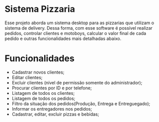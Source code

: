 # Sistema Pizzaria

Esse projeto aborda um sistema desktop para as pizzarias que utilizam o sistema de delivery. Dessa forma, com esse software é possível realizar pedidos, controlar clientes e motoboys, calcular o valor final de cada pedido e outras funcionalidades mais detalhadas abaixo.

# Funcionalidades

- Cadastrar novos clientes;
- Editar clientes;
- Excluir clientes (nível de permissão somente do administrador);
- Procurar clientes por ID e por telefone;
- Listagem de todos os clientes;
- Listagem de todos os pedidos;
- Filtro da situação dos pedidos(Produção, Entrega e Entreguegado);
- Informar os entregadores nos pedidos;
- Cadastrar, editar, excluir pizzas e bebidas;
